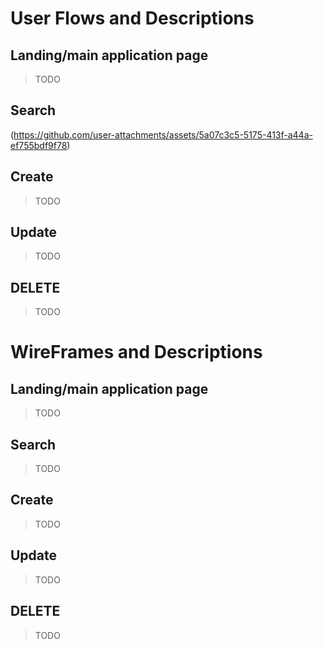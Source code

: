 # User Flows and Descriptions

## Landing/main application page
> TODO

## Search
(https://github.com/user-attachments/assets/5a07c3c5-5175-413f-a44a-ef755bdf9f78)


## Create
> TODO

## Update
> TODO

## DELETE
> TODO


# WireFrames and Descriptions

## Landing/main application page
> TODO

## Search
> TODO

## Create
> TODO

## Update
> TODO

## DELETE
> TODO   
